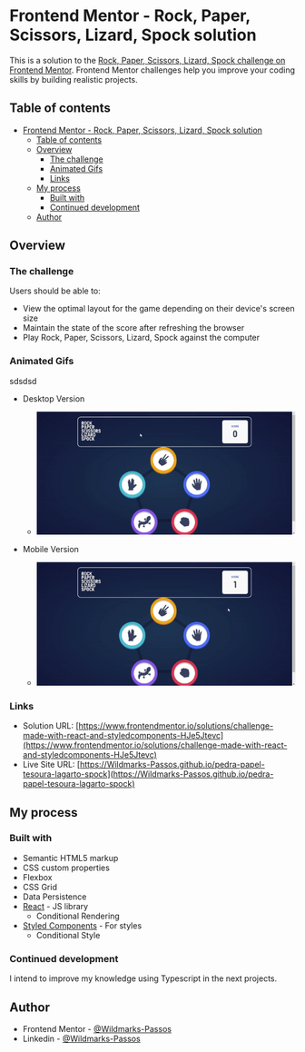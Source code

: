 # Frontend Mentor - Rock, Paper, Scissors, Lizard, Spock solution

This is a solution to the [Rock, Paper, Scissors, Lizard, Spock challenge on Frontend Mentor](https://www.frontendmentor.io/challenges/rock-paper-scissors-game-pTgwgvgH). Frontend Mentor challenges help you improve your coding skills by building realistic projects.

## Table of contents

- [Frontend Mentor - Rock, Paper, Scissors, Lizard, Spock solution](#frontend-mentor---rock-paper-scissors-lizard-spock-solution)
  - [Table of contents](#table-of-contents)
  - [Overview](#overview)
    - [The challenge](#the-challenge)
    - [Animated Gifs](#animated-gifs)
    - [Links](#links)
  - [My process](#my-process)
    - [Built with](#built-with)
    - [Continued development](#continued-development)
  - [Author](#author)

## Overview

### The challenge

Users should be able to:

- View the optimal layout for the game depending on their device's screen size
- Maintain the state of the score after refreshing the browser
- Play Rock, Paper, Scissors, Lizard, Spock against the computer

### Animated Gifs

sdsdsd

- Desktop Version

  - ![Tela Desktop](./src/screenshot/Tela_PC.gif)

- Mobile Version
  - ![Tela Mobile](./src/screenshot/Tela_Celular.gif)

### Links

- Solution URL: [https://www.frontendmentor.io/solutions/challenge-made-with-react-and-styledcomponents-HJe5Jtevc](https://www.frontendmentor.io/solutions/challenge-made-with-react-and-styledcomponents-HJe5Jtevc)
- Live Site URL: [https://Wildmarks-Passos.github.io/pedra-papel-tesoura-lagarto-spock](https://Wildmarks-Passos.github.io/pedra-papel-tesoura-lagarto-spock)

## My process

### Built with

- Semantic HTML5 markup
- CSS custom properties
- Flexbox
- CSS Grid
- Data Persistence
- [React](https://reactjs.org/) - JS library
  - Conditional Rendering
- [Styled Components](https://styled-components.com/) - For styles
  - Conditional Style

### Continued development

I intend to improve my knowledge using Typescript in the next projects.

## Author

- Frontend Mentor - [@Wildmarks-Passos](https://www.frontendmentor.io/profile/Wildmarks-Passos)
- Linkedin - [@Wildmarks-Passos](https://www.linkedin.com/in/wildmarks-passos/)
